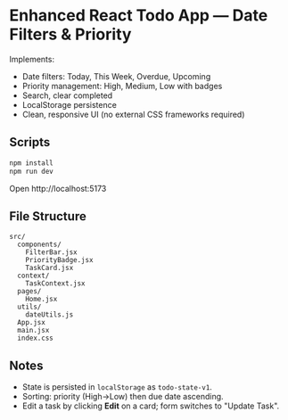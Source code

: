 # Enhanced React Todo App — Date Filters & Priority

Implements:
- Date filters: Today, This Week, Overdue, Upcoming
- Priority management: High, Medium, Low with badges
- Search, clear completed
- LocalStorage persistence
- Clean, responsive UI (no external CSS frameworks required)

## Scripts
```bash
npm install
npm run dev
```
Open http://localhost:5173

## File Structure
```
src/
  components/
    FilterBar.jsx
    PriorityBadge.jsx
    TaskCard.jsx
  context/
    TaskContext.jsx
  pages/
    Home.jsx
  utils/
    dateUtils.js
  App.jsx
  main.jsx
  index.css
```

## Notes
- State is persisted in `localStorage` as `todo-state-v1`.
- Sorting: priority (High→Low) then due date ascending.
- Edit a task by clicking **Edit** on a card; form switches to "Update Task".
